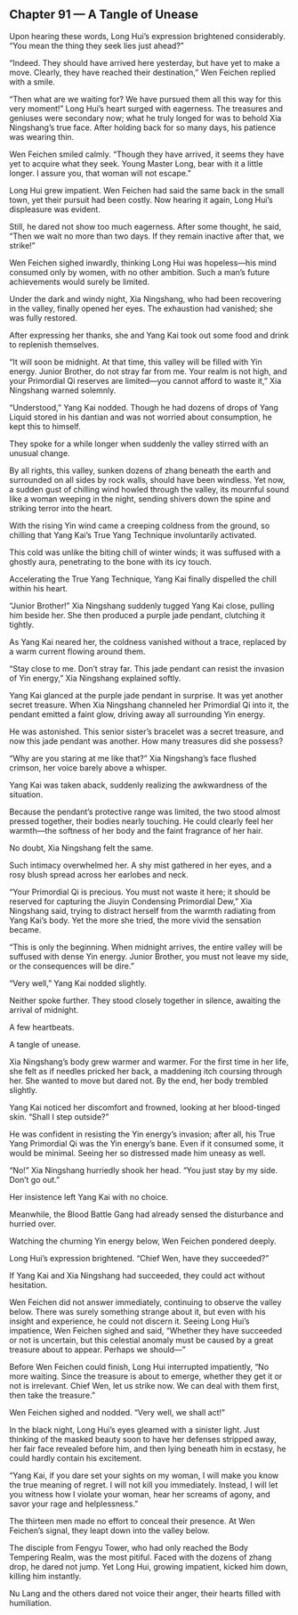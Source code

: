 ## Chapter 91 — A Tangle of Unease

Upon hearing these words, Long Hui’s expression brightened considerably. “You mean the thing they seek lies just ahead?”

“Indeed. They should have arrived here yesterday, but have yet to make a move. Clearly, they have reached their destination,” Wen Feichen replied with a smile.

“Then what are we waiting for? We have pursued them all this way for this very moment!” Long Hui’s heart surged with eagerness. The treasures and geniuses were secondary now; what he truly longed for was to behold Xia Ningshang’s true face. After holding back for so many days, his patience was wearing thin.

Wen Feichen smiled calmly. “Though they have arrived, it seems they have yet to acquire what they seek. Young Master Long, bear with it a little longer. I assure you, that woman will not escape.”

Long Hui grew impatient. Wen Feichen had said the same back in the small town, yet their pursuit had been costly. Now hearing it again, Long Hui’s displeasure was evident.

Still, he dared not show too much eagerness. After some thought, he said, “Then we wait no more than two days. If they remain inactive after that, we strike!”

Wen Feichen sighed inwardly, thinking Long Hui was hopeless—his mind consumed only by women, with no other ambition. Such a man’s future achievements would surely be limited.

Under the dark and windy night, Xia Ningshang, who had been recovering in the valley, finally opened her eyes. The exhaustion had vanished; she was fully restored.

After expressing her thanks, she and Yang Kai took out some food and drink to replenish themselves.

“It will soon be midnight. At that time, this valley will be filled with Yin energy. Junior Brother, do not stray far from me. Your realm is not high, and your Primordial Qi reserves are limited—you cannot afford to waste it,” Xia Ningshang warned solemnly.

“Understood,” Yang Kai nodded. Though he had dozens of drops of Yang Liquid stored in his dantian and was not worried about consumption, he kept this to himself.

They spoke for a while longer when suddenly the valley stirred with an unusual change.

By all rights, this valley, sunken dozens of zhang beneath the earth and surrounded on all sides by rock walls, should have been windless. Yet now, a sudden gust of chilling wind howled through the valley, its mournful sound like a woman weeping in the night, sending shivers down the spine and striking terror into the heart.

With the rising Yin wind came a creeping coldness from the ground, so chilling that Yang Kai’s True Yang Technique involuntarily activated.

This cold was unlike the biting chill of winter winds; it was suffused with a ghostly aura, penetrating to the bone with its icy touch.

Accelerating the True Yang Technique, Yang Kai finally dispelled the chill within his heart.

“Junior Brother!” Xia Ningshang suddenly tugged Yang Kai close, pulling him beside her. She then produced a purple jade pendant, clutching it tightly.

As Yang Kai neared her, the coldness vanished without a trace, replaced by a warm current flowing around them.

“Stay close to me. Don’t stray far. This jade pendant can resist the invasion of Yin energy,” Xia Ningshang explained softly.

Yang Kai glanced at the purple jade pendant in surprise. It was yet another secret treasure. When Xia Ningshang channeled her Primordial Qi into it, the pendant emitted a faint glow, driving away all surrounding Yin energy.

He was astonished. This senior sister’s bracelet was a secret treasure, and now this jade pendant was another. How many treasures did she possess?

“Why are you staring at me like that?” Xia Ningshang’s face flushed crimson, her voice barely above a whisper.

Yang Kai was taken aback, suddenly realizing the awkwardness of the situation.

Because the pendant’s protective range was limited, the two stood almost pressed together, their bodies nearly touching. He could clearly feel her warmth—the softness of her body and the faint fragrance of her hair.

No doubt, Xia Ningshang felt the same.

Such intimacy overwhelmed her. A shy mist gathered in her eyes, and a rosy blush spread across her earlobes and neck.

“Your Primordial Qi is precious. You must not waste it here; it should be reserved for capturing the Jiuyin Condensing Primordial Dew,” Xia Ningshang said, trying to distract herself from the warmth radiating from Yang Kai’s body. Yet the more she tried, the more vivid the sensation became.

“This is only the beginning. When midnight arrives, the entire valley will be suffused with dense Yin energy. Junior Brother, you must not leave my side, or the consequences will be dire.”

“Very well,” Yang Kai nodded slightly.

Neither spoke further. They stood closely together in silence, awaiting the arrival of midnight.

A few heartbeats.

A tangle of unease.

Xia Ningshang’s body grew warmer and warmer. For the first time in her life, she felt as if needles pricked her back, a maddening itch coursing through her. She wanted to move but dared not. By the end, her body trembled slightly.

Yang Kai noticed her discomfort and frowned, looking at her blood-tinged skin. “Shall I step outside?”

He was confident in resisting the Yin energy’s invasion; after all, his True Yang Primordial Qi was the Yin energy’s bane. Even if it consumed some, it would be minimal. Seeing her so distressed made him uneasy as well.

“No!” Xia Ningshang hurriedly shook her head. “You just stay by my side. Don’t go out.”

Her insistence left Yang Kai with no choice.

Meanwhile, the Blood Battle Gang had already sensed the disturbance and hurried over.

Watching the churning Yin energy below, Wen Feichen pondered deeply.

Long Hui’s expression brightened. “Chief Wen, have they succeeded?”

If Yang Kai and Xia Ningshang had succeeded, they could act without hesitation.

Wen Feichen did not answer immediately, continuing to observe the valley below. There was surely something strange about it, but even with his insight and experience, he could not discern it. Seeing Long Hui’s impatience, Wen Feichen sighed and said, “Whether they have succeeded or not is uncertain, but this celestial anomaly must be caused by a great treasure about to appear. Perhaps we should—”

Before Wen Feichen could finish, Long Hui interrupted impatiently, “No more waiting. Since the treasure is about to emerge, whether they get it or not is irrelevant. Chief Wen, let us strike now. We can deal with them first, then take the treasure.”

Wen Feichen sighed and nodded. “Very well, we shall act!”

In the black night, Long Hui’s eyes gleamed with a sinister light. Just thinking of the masked beauty soon to have her defenses stripped away, her fair face revealed before him, and then lying beneath him in ecstasy, he could hardly contain his excitement.

“Yang Kai, if you dare set your sights on my woman, I will make you know the true meaning of regret. I will not kill you immediately. Instead, I will let you witness how I violate your woman, hear her screams of agony, and savor your rage and helplessness.”

The thirteen men made no effort to conceal their presence. At Wen Feichen’s signal, they leapt down into the valley below.

The disciple from Fengyu Tower, who had only reached the Body Tempering Realm, was the most pitiful. Faced with the dozens of zhang drop, he dared not jump. Yet Long Hui, growing impatient, kicked him down, killing him instantly.

Nu Lang and the others dared not voice their anger, their hearts filled with humiliation.